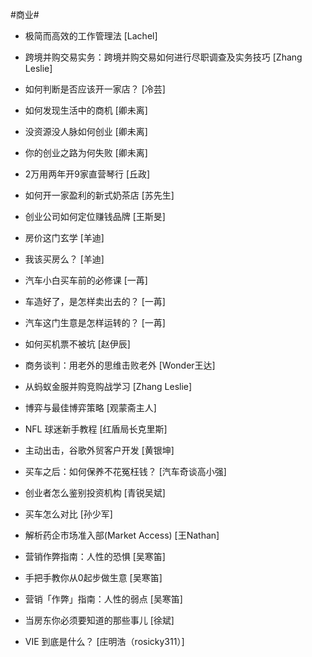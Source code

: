 #商业#
- 极简而高效的工作管理法	[Lachel]
- 跨境并购交易实务：跨境并购交易如何进行尽职调查及实务技巧	[Zhang Leslie]
- 如何判断是否应该开一家店？	[冷芸]
- 如何发现生活中的商机	[卿未离]
- 没资源没人脉如何创业	[卿未离]
- 你的创业之路为何失败	[卿未离]
- 2万用两年开9家直营琴行	[丘政]
- 如何开一家盈利的新式奶茶店	[苏先生]
- 创业公司如何定位赚钱品牌	[王斯旻]
- 房价这门玄学	[羊迪]
- 我该买房么？	[羊迪]
- 汽车小白买车前的必修课	[一苒]
- 车造好了，是怎样卖出去的？	[一苒]
- 汽车这门生意是怎样运转的？	[一苒]
- 如何买机票不被坑	[赵伊辰]

- 商务谈判：用老外的思维击败老外	[Wonder王达]
- 从蚂蚁金服并购竞购战学习	[Zhang Leslie]
- 博弈与最佳博弈策略	[观蒙斋主人]
- NFL 球迷新手教程	[红盾局长克里斯]
- 主动出击，谷歌外贸客户开发	[黄银坤]
- 买车之后：如何保养不花冤枉钱？	[汽车奇谈高小强]
- 创业者怎么鉴别投资机构	[青锐吴斌]
- 买车怎么对比	[孙少军]
- 解析药企市场准入部(Market Access)	[王Nathan]
- 营销作弊指南：人性的恐惧	[吴寒笛]
- 手把手教你从0起步做生意	[吴寒笛]
- 营销「作弊」指南：人性的弱点	[吴寒笛]
- 当房东你必须要知道的那些事儿	[徐斌]
- VIE 到底是什么？	[庄明浩（rosicky311）]
